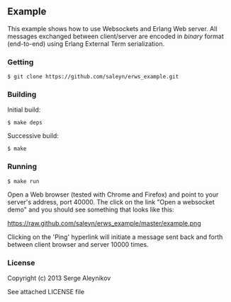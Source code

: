 ## Example ##

This example shows how to use Websockets and Erlang Web server. All messages
exchanged between client/server are encoded in *binary* format (end-to-end) using
Erlang External Term serialization.

### Getting ###

    $ git clone https://github.com/saleyn/erws_example.git

### Building ###

Initial build:

    $ make deps

Successive build:

    $ make

### Running ###

    $ make run

Open a Web browser (tested with Chrome and Firefox) and point
to your server's address, port 40000. The click on the link
"Open a websocket demo" and you should see something that looks like this:

https://raw.github.com/saleyn/erws_example/master/example.png

Clicking on the 'Ping' hyperlink will initiate a message sent back and forth
between client browser and server 10000 times.

### License ###

Copyright (c) 2013 Serge Aleynikov

See attached LICENSE file
